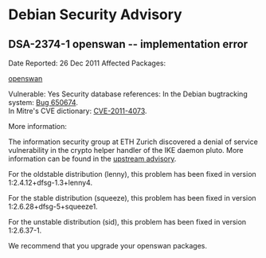 
Debian Security Advisory
========================


DSA-2374-1 openswan -- implementation error
-------------------------------------------



Date Reported:
26 Dec 2011
Affected Packages:

[openswan](https://packages.debian.org/src:openswan)

Vulnerable:
Yes
Security database references:
In the Debian bugtracking system: [Bug 650674](https://bugs.debian.org/cgi-bin/bugreport.cgi?bug=650674).  
In Mitre's CVE dictionary: [CVE-2011-4073](https://security-tracker.debian.org/tracker/CVE-2011-4073).  

More information:

The information security group at ETH Zurich discovered a denial of
service vulnerability in the crypto helper handler of the IKE daemon
pluto. More information can be found in the [upstream advisory](http://openswan.org/download/CVE-2011-4073/CVE-2011-4073.txt).



For the oldstable distribution (lenny), this problem has been fixed in
version 1:2.4.12+dfsg-1.3+lenny4.


For the stable distribution (squeeze), this problem has been fixed in
version 1:2.6.28+dfsg-5+squeeze1.


For the unstable distribution (sid), this problem has been fixed in
version 1:2.6.37-1.


We recommend that you upgrade your openswan packages.






